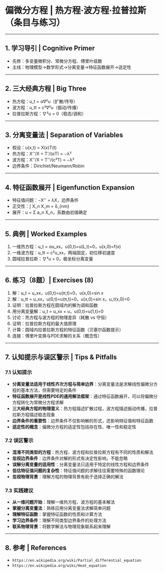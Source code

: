 # 偏微分方程 | 热方程·波方程·拉普拉斯（条目与练习）

---

## 1. 学习导引 | Cognitive Primer

- 先修：多变量微积分、常微分方程、傅里叶级数
- 主线：物理模型→数学形式→分离变量→特征函数展开→适定性

---

## 2. 三大经典方程 | Big Three

- 热方程：u_t = α∇²u（扩散/传导）
- 波方程：u_tt = c²∇²u（振动/传播）
- 拉普拉斯方程：∇²u = 0（稳态/调和）

---

## 3. 分离变量法 | Separation of Variables

- 假设：u(x,t) = X(x)T(t)
- 热方程：X''/X = T'/(αT) = −λ²
- 波方程：X''/X = T''/(c²T) = −λ²
- 边界条件：Dirichlet/Neumann/Robin

---

## 4. 特征函数展开 | Eigenfunction Expansion

- 特征值问题：−X'' = λX，边界条件
- 正交性：∫ X_n X_m = δ_{nm}
- 展开：u = Σ a_n X_n，系数由初值确定

---

## 5. 典例 | Worked Examples

1) 一维热方程：u_t = αu_xx，u(0,t)=u(L,t)=0，u(x,0)=f(x)
2) 一维波方程：u_tt = c²u_xx，两端固定，初位移初速度
3) 圆域拉普拉斯：∇²u = 0，极坐标分离变量

---

## 6. 练习（8题）| Exercises (8)

1) 解：u_t = u_xx，u(0,t)=u(π,t)=0，u(x,0)=sin x
2) 解：u_tt = u_xx，u(0,t)=u(π,t)=0，u(x,0)=sin x，u_t(x,0)=0
3) 证明：拉普拉斯方程在圆域内的解为调和函数
4) 用分离变量解：u_t = u_xx + u，u(0,t)=u(1,t)=0
5) 讨论：热方程与波方程的物理差异（耗散 vs 守恒）
6) 证明：拉普拉斯方程的最大值原理
7) 计算：圆域内拉普拉斯方程的特征函数（贝塞尔函数提示）
8) 连接：傅里叶变换与PDE求解的关系（概念性）

---

## 7. 认知提示与误区警示 | Tips & Pitfalls

### 7.1 认知提示

- **分离变量法适用于线性齐次方程与简单边界**：分离变量法是求解线性偏微分方程的基本方法，但需要特定的条件
- **特征函数展开是线性PDE的通用解法框架**：通过特征函数展开，可以将偏微分方程转化为常微分方程求解
- **三大经典方程的物理意义**：热方程描述扩散过程，波方程描述振动传播，拉普拉斯方程描述稳态现象
- **边界条件的重要性**：边界条件不仅影响解的形式，还影响特征值和特征函数
- **适定性的概念**：偏微分方程的适定性包括存在性、唯一性和稳定性

### 7.2 误区警示

- **混淆不同类型的方程**：热方程、波方程和拉普拉斯方程有不同的性质和解法
- **忽视边界条件**：边界条件对解的形式有决定性影响，不能忽略
- **误解分离变量的适用性**：分离变量法只适用于特定的线性方程和边界条件
- **低估特征值问题的复杂性**：特征值问题的求解往往需要特殊的函数理论
- **忽视物理背景**：理解方程的物理背景有助于选择正确的解法

### 7.3 实践建议

- **从一维问题开始**：理解一维热方程、波方程的基本解法
- **掌握分离变量法**：熟练应用分离变量法求解简单问题
- **理解特征函数**：掌握特征函数的性质和计算方法
- **学习边界条件**：理解不同类型边界条件的处理方法
- **联系物理背景**：将数学解法与物理现象联系起来理解

---

## 8. 参考 | References

- `https://en.wikipedia.org/wiki/Partial_differential_equation`
- `https://en.wikipedia.org/wiki/Heat_equation`
